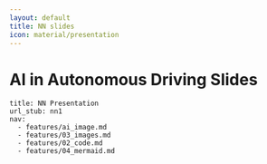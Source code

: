 ```yaml
---
layout: default
title: NN slides
icon: material/presentation
---
```


# AI in Autonomous Driving Slides


```slides
title: NN Presentation
url_stub: nn1
nav:
  - features/ai_image.md
  - features/03_images.md
  - features/02_code.md
  - features/04_mermaid.md
```
